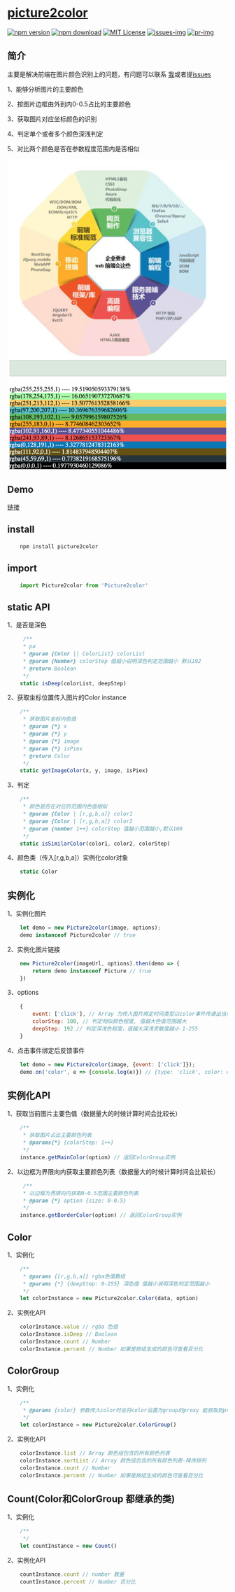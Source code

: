 # [picture2color](./)

[![npm version][npm-version-img]][npm-url]
[![npm download][npm-download-img]][npm-download]
[![MIT License][license-image]][license-url]
[![issues-img]][issues]
[![pr-img]][pr]

## 简介
主要是解决前端在图片颜色识别上的问题，有问题可以联系
[我][e-mail]或者提[issues][issues]

1、能够分析图片的主要颜色

2、按图片边框由外到内0-0.5占比的主要颜色

3、获取图片对应坐标颜色的识别

4、判定单个或者多个颜色深浅判定

5、对比两个颜色是否在参数程度范围内是否相似

![img][demo-img]

## Demo

[链接][demo]

## install
``` bash
    npm install picture2color
```

## import

```javascript
    import Picture2color from 'Picture2color'
```

## static API

1、是否是深色
```javascript
     /**
     * pa
     * @param {Color || ColorList} colorList
     * @param {Number} colorStep 值越小说明深色判定范围越小 默认192
     * @return Boolean
     */
    static isDeep(colorList, deepStep)
```
2、获取坐标位置传入图片的Color instance
```javascript
    /**
     * 获取图片坐标内色值
     * @param {*} x
     * @param {*} y
     * @param {*} image
     * @param {*} isPiex
     * @return Color
     */
    static getImageColor(x, y, image, isPiex)
```
3、判定
```javascript
    /**
     * 颜色是否在对应的范围内色值相似
     * @param {Color | [r,g,b,a]} color1
     * @param {Color | [r,g,b,a]} color2
     * @param {number 1++} colorStep 值越小范围越小,默认100
     */
    static isSimilarColor(color1, color2, colorStep)
```
4、颜色类（传入[r,g,b,a]）实例化color对象
```javascript
    static Color
```
## 实例化

1、实例化图片
```javascript
    let demo = new Picture2color(image, options);
    demo instanceof Picture2color // true
```

2、实例化图片链接
```javascript
    new Picture2color(imageUrl, options).then(demo => {
        return demo instanceof Picture // true
    })
```
3、options
```javascript
    {
        event: ['click'], // Array 为传入图片绑定时间类型以color事件传递出当前事件坐标Color
        colorStep: 100, // 判定相似颜色程度, 值越大色值范围越大
        deepStep: 192 // 判定深浅色程度，值越大深浅灵敏度越小 1-255
    }
```
4、点击事件绑定后反馈事件
```javascript
    let demo = new Picture2color(image, {event: ['click']});
    demo.on('color', e => {console.log(e)}) // {type: 'click', color: color}
```

## 实例化API

1、获取当前图片主要色值（数据量大的时候计算时间会比较长）

```javascript
    /**
     * 获取图片占比主要颜色列表
     * @params{*} {colorStep: 1++}
     */
    instance.getMainColor(option) // 返回ColorGroup实例
```
2、以边框为界限向内获取主要颜色列表（数据量大的时候计算时间会比较长）
```javascript
     /**
     * 以边框为界限向内获取0-0.5范围主要颜色列表
     * @param {*} option {size: 0-0.5}
     */
    instance.getBorderColor(option) // 返回ColorGroup实例
```

## Color

1、实例化
```javascript
    /**
     * @params {[r,g,b,a]} rgba色值数组
     * @params {*} {deepStep: 0-255} 深色值 值越小说明深色判定范围越小
     */
    let colorInstance = new Picture2color.Color(data, option)
```
2、实例化API

```javascript
    colorInstance.value // rgba 色值
    colorInstance.isDeep // Boolean
    colorInstance.count // Number
    colorInstance.percent // Number 如果是按组生成的颜色可查看百分比
```
## ColorGroup

1、实例化
```javascript
    /**
     * @params {color} 参数传入color时会将color设置为group的proxy 能获取到proxy和value两个属性，为空时则纯作为颜色组
     */
    let colorInstance = new Picture2color.ColorGroup()
```
2、实例化API

```javascript
    colorInstance.list // Array 颜色组包含的所有颜色列表
    colorInstance.sortList // Array 颜色组包含的所有颜色列表-降序排列
    colorInstance.count // Number
    colorInstance.percent // Number 如果是按组生成的颜色可查看百分比
```
## Count(Color和ColorGroup 都继承的类)

1、实例化
```javascript
    /**
     */
    let countInstance = new Count()
```
2、实例化API

```javascript
    countInstance.count // number 数量
    countInstance.percent // Number 百分比
```

[demo-img]: ./assets/color.png
[demo]: https://sheldonwan.github.io/picture2color/examples/

[npm-version-img]: https://img.shields.io/npm/v/picture2color
[npm-url]: https://www.npmjs.com/package/picture2color

[npm-download-img]: https://img.shields.io/npm/dw/picture2color.svg?style=flat
[npm-download]: https://npmcharts.com/compare/picture2color?minimal=true

[license-image]: https://img.shields.io/badge/license-MIT-blue.svg?style=flat
[license-url]: LICENSE

[e-mail]: mailto://729779978@qq.com

[issues-img]: https://img.shields.io/bitbucket/issues-raw/sheldonWan/picture2color
[issues]: https://github.com/sheldonWan/picture2color/issues

[pr-img]: https://img.shields.io/bitbucket/pr-raw/sheldonWan/picture2color
[pr]: https://github.com/sheldonWan/picture2color/pr